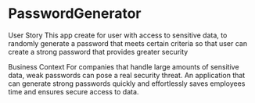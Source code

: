# PasswordGenerator
User Story
This app create for user with access to sensitive data, to randomly generate a password that meets certain criteria so that user can create a strong password that provides greater security

Business Context
For companies that handle large amounts of sensitive data, weak passwords can pose a real security threat. An application that can generate strong passwords quickly and effortlessly saves employees time and ensures secure access to data.
